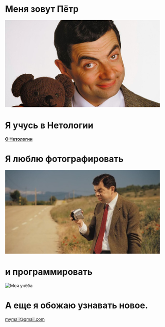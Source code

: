 # Меня зовут Пётр
![А это я и мой Медведь](/Images/me.jpg)

# Я учусь в Нетологии
**[О Нетологии](https://netology.ru/about#/)**

# Я люблю фотографировать
![Я и моя камера](Images/Camera.jpg)

# и программировать
![Моя учёба](Images/Programming.jpg)
# А еще я обожаю узнавать новое. 

mymail@gmail.com